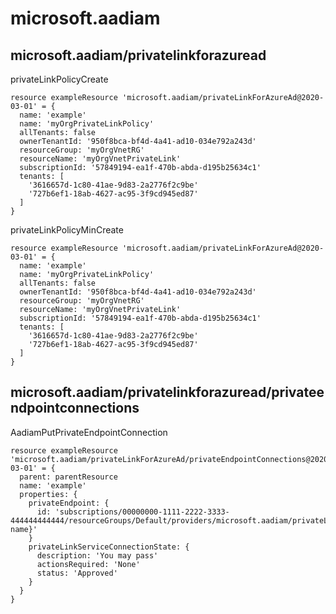 # microsoft.aadiam

## microsoft.aadiam/privatelinkforazuread

privateLinkPolicyCreate
```bicep
resource exampleResource 'microsoft.aadiam/privateLinkForAzureAd@2020-03-01' = {
  name: 'example'
  name: 'myOrgPrivateLinkPolicy'
  allTenants: false
  ownerTenantId: '950f8bca-bf4d-4a41-ad10-034e792a243d'
  resourceGroup: 'myOrgVnetRG'
  resourceName: 'myOrgVnetPrivateLink'
  subscriptionId: '57849194-ea1f-470b-abda-d195b25634c1'
  tenants: [
    '3616657d-1c80-41ae-9d83-2a2776f2c9be'
    '727b6ef1-18ab-4627-ac95-3f9cd945ed87'
  ]
}
```

privateLinkPolicyMinCreate
```bicep
resource exampleResource 'microsoft.aadiam/privateLinkForAzureAd@2020-03-01' = {
  name: 'example'
  name: 'myOrgPrivateLinkPolicy'
  allTenants: false
  ownerTenantId: '950f8bca-bf4d-4a41-ad10-034e792a243d'
  resourceGroup: 'myOrgVnetRG'
  resourceName: 'myOrgVnetPrivateLink'
  subscriptionId: '57849194-ea1f-470b-abda-d195b25634c1'
  tenants: [
    '3616657d-1c80-41ae-9d83-2a2776f2c9be'
    '727b6ef1-18ab-4627-ac95-3f9cd945ed87'
  ]
}
```

## microsoft.aadiam/privatelinkforazuread/privateendpointconnections

AadiamPutPrivateEndpointConnection
```bicep
resource exampleResource 'microsoft.aadiam/privateLinkForAzureAd/privateEndpointConnections@2020-03-01' = {
  parent: parentResource 
  name: 'example'
  properties: {
    privateEndpoint: {
      id: 'subscriptions/00000000-1111-2222-3333-444444444444/resourceGroups/Default/providers/microsoft.aadiam/privateLinkForAzureAD/ddb1/privateLinkConnections/{privateEndpointConnection name}'
    }
    privateLinkServiceConnectionState: {
      description: 'You may pass'
      actionsRequired: 'None'
      status: 'Approved'
    }
  }
}
```
